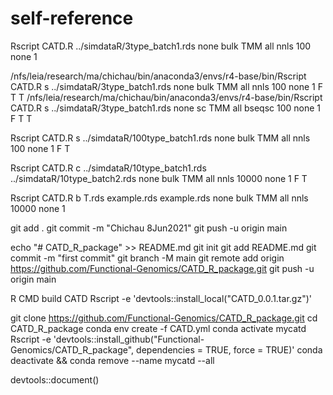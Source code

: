 
# self-reference
Rscript CATD.R ../simdataR/3type_batch1.rds none bulk TMM all nnls 100 none 1

/nfs/leia/research/ma/chichau/bin/anaconda3/envs/r4-base/bin/Rscript CATD.R s ../simdataR/3type_batch1.rds none bulk TMM all nnls 100 none 1 F T T
/nfs/leia/research/ma/chichau/bin/anaconda3/envs/r4-base/bin/Rscript CATD.R s ../simdataR/3type_batch1.rds none sc TMM all bseqsc 100 none 1 F T T

Rscript CATD.R s ../simdataR/100type_batch1.rds none bulk TMM all nnls 100 none 1 F T

Rscript CATD.R c ../simdataR/10type_batch1.rds ../simdataR/10type_batch2.rds none bulk TMM all nnls 10000 none 1 F T

Rscript CATD.R b T.rds example.rds example.rds none bulk TMM all nnls 10000 none 1


git add .
git commit -m "Chichau 8Jun2021"
git push -u origin main


echo "# CATD_R_package" >> README.md
git init
git add README.md
git commit -m "first commit"
git branch -M main
git remote add origin https://github.com/Functional-Genomics/CATD_R_package.git
git push -u origin main


R CMD build CATD
Rscript -e 'devtools::install_local("CATD_0.0.1.tar.gz")'


git clone https://github.com/Functional-Genomics/CATD_R_package.git
cd CATD_R_package
conda env create -f CATD.yml
conda activate mycatd
Rscript -e 'devtools::install_github("Functional-Genomics/CATD_R_package", dependencies = TRUE, force = TRUE)'
conda deactivate && conda remove --name mycatd --all




devtools::document()
